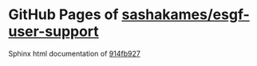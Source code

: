 GitHub Pages of [sashakames/esgf-user-support](https://github.com/sashakames/esgf-user-support.git)
===
Sphinx html documentation of [914fb927](https://github.com/sashakames/esgf-user-support/tree/914fb9277e4071b5853971ee7cb7fff204e500e1)
